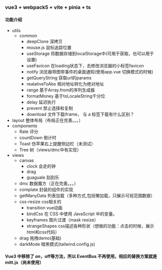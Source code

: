 ### vue3 + webpack5 + vite + pinia + ts

#### 功能介绍

+ utils
  + common
    - deepClone       深拷贝
    - mouse.js        鼠标追踪位置
    - useStorage      将数据存储到localStorage中(可用于获取，也可以用于设置)
    - useFavicon      在loading状态下，去修改浏览器的小标签favicon
    - notify          浏览器带图带事件的桌面通知(使用app.vue 切换模式的时候)
    - getQueryString  获取url的params
    - realativeToAbs  相对地址转化为绝对地址
    - range           基于Array.from的序列生成器
    - formatMoney     基于toLocaleString千分位
    - delay           延迟执行
    - prevent         禁止选择和复制
    - download        文件下载iframe， 与 a 标签下载有什么区别？
+ layout              整体布局（布局正在完善。。。）
+ components
  + Rate              评分
  + countDown         倒计时
  + Toast             仿苹果右上提醒侧边栏（未测试）
  + Tree              树（views/dmc中有实现）
+ views
  + canvas            
    - clock           会走的钟
    - drag            
    - guaguale        刮刮乐
  + dmc               数据魔方（正在完善。。。）
  + complate          封装的组件的实现
  + getManyData       列表加载（多种方式,包括懒加载，只展示可视范围数据）
  + css-resize        css相关的
    - transition      vue动画
    - bindCss         在 CSS 中使用 JavaScript 中的变量。
    - keyframes       图片过渡（mask resize）
    - strangeShapes   css描述各种形状（想做的功能：点击的时候，展示html和css代码）
  + drag              拖拽demo(基础)
  + darkMode          暗黑模式(tailwind.config.js)


#### Vue3 中移除了 $on，$off等方法，所以 EventBus 不再使用，相应的替换方案就是 mitt.js（尚未使用）
